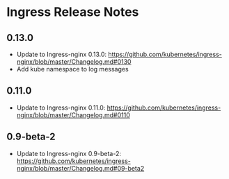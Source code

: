 # Ingress Release Notes

## 0.13.0

- Update to Ingress-nginx 0.13.0: https://github.com/kubernetes/ingress-nginx/blob/master/Changelog.md#0130
- Add kube namespace to log messages

## 0.11.0

- Update to Ingress-nginx 0.11.0: https://github.com/kubernetes/ingress-nginx/blob/master/Changelog.md#0110


## 0.9-beta-2

- Update to Ingress-nginx 0.9-beta-2: https://github.com/kubernetes/ingress-nginx/blob/master/Changelog.md#09-beta2
